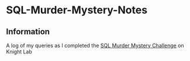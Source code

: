 # SQL-Murder-Mystery-Notes
## Information
A log of my queries as I completed the [SQL Murder Mystery Challenge](https://mystery.knightlab.com/) on Knight Lab
